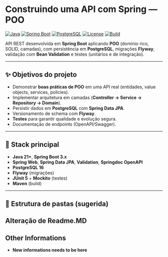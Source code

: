 # Construindo uma API com Spring — POO

[![Java](https://img.shields.io/badge/Java-21+-red)](https://adoptium.net/)
[![Spring Boot](https://img.shields.io/badge/Spring%20Boot-3.x-brightgreen)](https://spring.io/projects/spring-boot)
[![PostgreSQL](https://img.shields.io/badge/PostgreSQL-16-blue)](https://www.postgresql.org/)
[![License](https://img.shields.io/badge/license-MIT-lightgrey)](#licença)
[![Build](https://img.shields.io/badge/build-Maven-informational)](https://maven.apache.org/)

API REST desenvolvida em **Spring Boot** aplicando **POO** (domínio rico, SOLID, camadas), com persistência em **PostgreSQL**, migrações **Flyway**, validação com **Bean Validation** e testes (unitários e de integração).

---

## ✨ Objetivos do projeto
- Demonstrar **boas práticas de POO** em uma API real (entidades, value objects, services, policies).
- Implementar arquitetura em camadas (**Controller → Service → Repository → Domain**).
- Persistir dados em **PostgreSQL** com **Spring Data JPA**.
- Versionamento de schema com **Flyway**.
- **Testes** para garantir qualidade e evolução segura.
- Documentação de endpoints (OpenAPI/Swagger).

---

## 🧱 Stack principal
- **Java 21+**, **Spring Boot 3.x**
- **Spring Web**, **Spring Data JPA**, **Validation**, **Springdoc OpenAPI**
- **PostgreSQL 16**
- **Flyway** (migrações)
- **JUnit 5** + **Mockito** (testes)
- **Maven** (build)

---

## 📂 Estrutura de pastas (sugerida)


## Alteração de Readme.MD

## Other Informations

- **New informations needs to be here**